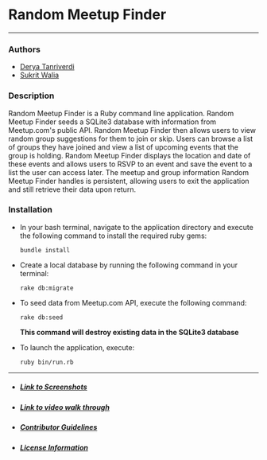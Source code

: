 # Random Meetup Finder
---
### Authors
  * [Derya Tanriverdi](https://github.com/deryatanriverdi88)
  * [Sukrit Walia](https://github.com/wukrit)

### Description
  Random Meetup Finder is a Ruby command line application. Random Meetup Finder seeds a SQLite3 database with information from Meetup.com's public API. Random Meetup Finder then allows users to view random group suggestions for them to join or skip. Users can browse a list of groups they have joined and view a list of upcoming events that the group is holding. Random Meetup Finder displays the location and date of these events and allows users to RSVP to an event and save the event to a list the user can access later. The meetup and group information Random Meetup Finder handles is persistent, allowing users to exit the application and still retrieve their data upon return.

### Installation
* In your bash terminal, navigate to the application directory and execute the following command to install the required ruby gems:

  `bundle install`

* Create a local database by running the following command in your terminal:

  `rake db:migrate`

* To seed data from Meetup.com API, execute the following command:

  `rake db:seed`

  **This command will destroy existing data in the SQLite3 database**

* To launch the application, execute:

  `ruby bin/run.rb`


---
* ##### [Link to Screenshots](https://github.com/deryatanriverdi88/guided-module-one-final-project-dumbo-web-080519/blob/master/SCREENSHOTS.md)

* ##### [Link to video walk through](https://youtu.be/i7-u-rQn55s)

* ##### [Contributor Guidelines](https://github.com/deryatanriverdi88/guided-module-one-final-project-dumbo-web-080519/blob/master/CONTRIBUTING.md)
* ##### [License Information](https://github.com/deryatanriverdi88/guided-module-one-final-project-dumbo-web-080519/blob/master/LICENSE.md)
